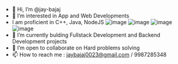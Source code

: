 - 👋 Hi, I’m @jay-bajaj
- 👀 I’m interested in App and Web Developments
- I am proficient in C++, Java, NodeJS ![image](https://github.com/user-attachments/assets/69d02017-3055-4ee0-a395-6f006790d6ab)
![image](https://github.com/user-attachments/assets/bc9a7cb1-3e31-4f4e-88a8-0c36d043ddb5)
![image](https://github.com/user-attachments/assets/9b7c3f4e-3073-4a5f-bff0-b32a1f81f7ad)
![image](https://github.com/user-attachments/assets/fdb7ec96-f911-446b-96c1-972acfa771df)
- 🌱 I’m currently bulding Fullstack Development and Backend Development projects
- 💞️ I’m open to collaborate on Hard problems solving
- 📫 How to reach me : jaybajaj0023@gmail.com / 9987285348



<!---
jay-bajaj/jay-bajaj is a ✨ special ✨ repository because its `README.md` (this file) appears on your GitHub profile.
You can click the Preview link to take a look at your changes.
--->
